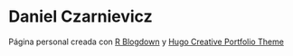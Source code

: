 # Daniel Czarnievicz

Página personal creada con [R Blogdown](https://github.com/rstudio/blogdown) y [Hugo Creative Portfolio Theme](https://github.com/kishaningithub/hugo-creative-portfolio-theme)
